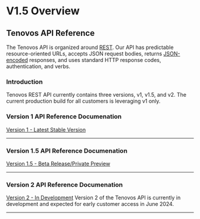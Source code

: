 # V1.5 Overview

## Tenovos API Reference

The Tenovos API is organized around [REST](http://en.wikipedia.org/wiki/Representational_State_Transfer).  Our API has predictable resource-oriented URLs, accepts JSON request bodies,
returns [JSON-encoded](http://www.json.org/) responses, and uses standard HTTP response codes, authentication, and verbs.

### Introduction

Tenovos REST API currently contains three versions, v1, v1.5, and v2.  The current production build for all customers is leveraging v1 only.


### Version 1 API Reference Documenation

[Version 1 - Latest Stable Version](./v1/index.md)

---

### Version 1.5 API Reference Documenation

[Version 1.5 - Beta Release/Private Preview](./hermes/index.md)

---

### Version 2 API Reference Documenation

[Version 2 - In Development](./v1/index.md)
Version 2 of the Tenovos API is currently in development and expected for early customer access in June 2024.

---